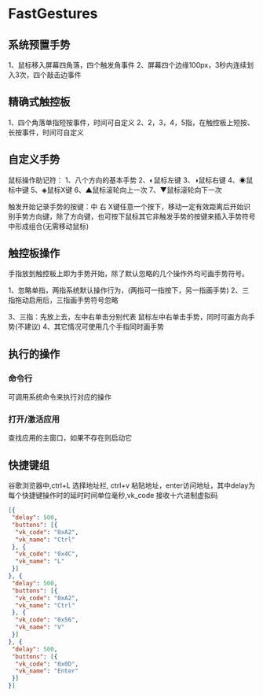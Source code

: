 # FastGestures

## 系统预置手势

1、鼠标移入屏幕四角落，四个触发角事件
2、屏幕四个边缘100px，3秒内连续划入3次，四个敲击边事件

## 精确式触控板

1、四个角落单指短按事件，时间可自定义
2、2，3，4，5指，在触控板上短按、长按事件，时间可自定义

## 自定义手势

鼠标操作助记符：
1、八个方向的基本手势
2、◐鼠标左键
3、◑鼠标右键
4、◉鼠标中键
5、◈鼠标X键
6、▲鼠标滚轮向上一次
7、▼鼠标滚轮向下一次

触发开始记录手势的按键：中 右 X键任意一个按下，移动一定有效距离后开始识别手势方向键，除了方向键，也可按下鼠标其它非触发手势的按键来插入手势符号中形成组合(无需移动鼠标)

## 触控板操作

手指放到触控板上即为手势开始，除了默认忽略的几个操作外均可画手势符号。

1、忽略单指，两指系统默认操作行为，(两指可一指按下，另一指画手势)
2、三指拖动启用后，三指画手势符号忽略

3、三指：先放上去，左中右单击分别代表 鼠标左中右单击手势，同时可画方向手势(不建议)
4、其它情况可使用几个手指同时画手势

## 执行的操作

### 命令行

可调用系统命令来执行对应的操作

### 打开/激活应用

 查找应用的主窗口，如果不存在则启动它

## 快捷键组

谷歌浏览器中,ctrl+L 选择地址栏, ctrl+v 粘贴地址，enter访问地址，其中delay为每个快捷键操作时的延时时间单位毫秒,vk_code 接收十六进制虚拟码

```json
[{
 "delay": 500,
 "buttons": [{
  "vk_code": "0xA2",
  "vk_name": "Ctrl"
 }, {
  "vk_code": "0x4C",
  "vk_name": "L"
 }]
}, {
 "delay": 500,
 "buttons": [{
  "vk_code": "0xA2",
  "vk_name": "Ctrl"
 }, {
  "vk_code": "0x56",
  "vk_name": "V"
 }]
}, {
 "delay": 500,
 "buttons": [{
  "vk_code": "0x0D",
  "vk_name": "Enter"
 }]
}]
```


